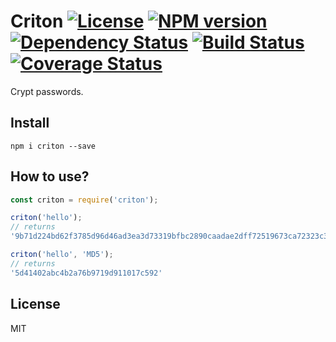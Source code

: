 # Criton [![License][LicenseIMGURL]][LicenseURL] [![NPM version][NPMIMGURL]][NPMURL] [![Dependency Status][DependencyStatusIMGURL]][DependencyStatusURL] [![Build Status][BuildStatusIMGURL]][BuildStatusURL] [![Coverage Status][CoverageIMGURL]][CoverageURL]

Crypt passwords.

## Install

```
npm i criton --save
```

## How to use?

```js
const criton = require('criton');

criton('hello');
// returns
'9b71d224bd62f3785d96d46ad3ea3d73319bfbc2890caadae2dff72519673ca72323c3d99ba5c11d7c7acc6e14b8c5da0c4663475c2e5c3adef46f73bcdec043';

criton('hello', 'MD5');
// returns
'5d41402abc4b2a76b9719d911017c592'
```

## License

MIT

[NPMIMGURL]:                https://img.shields.io/npm/v/criton.svg?style=flat
[BuildStatusIMGURL]:        https://img.shields.io/travis/coderaiser/node-criton/master.svg?style=flat
[DependencyStatusIMGURL]:   https://img.shields.io/david/coderaiser/node-criton.svg?style=flat
[LicenseIMGURL]:            https://img.shields.io/badge/license-MIT-317BF9.svg?style=flat
[NPMURL]:                   https://npmjs.org/package/criton "npm"
[BuildStatusURL]:           https://travis-ci.org/coderaiser/node-criton  "Build Status"
[DependencyStatusURL]:      https://david-dm.org/coderaiser/node-criton "Dependency Status"
[LicenseURL]:               https://tldrlegal.com/license/mit-license "MIT License"
[CoverageURL]:              https://coveralls.io/github/coderaiser/node-criton?branch=master
[CoverageIMGURL]:           https://coveralls.io/repos/coderaiser/node-criton/badge.svg?branch=master&service=github
